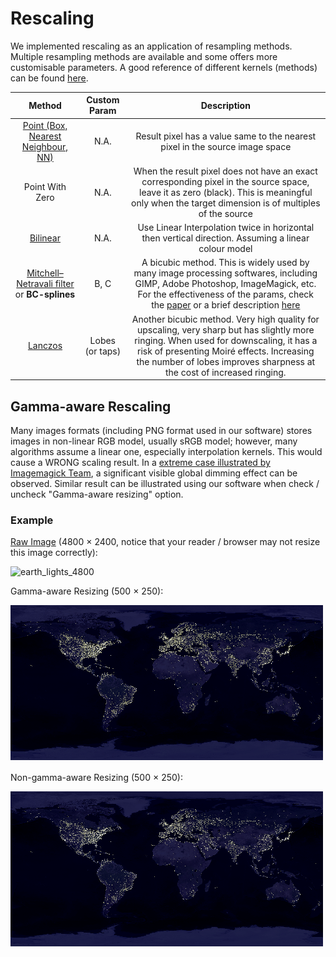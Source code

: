 # Rescaling

We implemented rescaling as an application of resampling methods. Multiple resampling methods are available and some offers more customisable parameters. A good reference of different kernels (methods) can be found [here](https://guide.encode.moe/encoding/resampling.html).

| Method | Custom Param | Description |
| :----: | :----------: | :---------: |
| [Point (Box, Nearest Neighbour, NN)](https://en.wikipedia.org/wiki/Comparison_gallery_of_image_scaling_algorithms#Nearest-neighbor_interpolation) | N.A. | Result pixel has a value same to the nearest pixel in the source image space |
| Point With Zero | N.A. | When the result pixel does not have an exact corresponding pixel in the source space, leave it as zero (black). This is meaningful only when the target dimension is of multiples of the source |
| [Bilinear](https://en.wikipedia.org/wiki/Comparison_gallery_of_image_scaling_algorithms#Bilinear_interpolation) | N.A. | Use Linear Interpolation twice in horizontal then vertical direction. Assuming a linear colour model |
| [Mitchell–Netravali filter](https://en.wikipedia.org/wiki/Mitchell–Netravali_filters) or **BC-splines** | B, C | A bicubic method. This is widely used by many image processing softwares, including GIMP, Adobe Photoshop, ImageMagick, etc. For the effectiveness of the params, check the [paper](https://www.cs.utexas.edu/~fussell/courses/cs384g-fall2013/lectures/mitchell/Mitchell.pdf) or a brief description [here](https://en.wikipedia.org/wiki/Mitchell–Netravali_filters#Subjective_effects) |
| [Lanczos](https://en.wikipedia.org/wiki/Lanczos_resampling) | Lobes (or taps) | Another bicubic method. Very high quality for upscaling, very sharp but has slightly more ringing. When used for downscaling, it has a risk of presenting Moiré effects. Increasing the number of lobes improves sharpness at the cost of increased ringing. |

## Gamma-aware Rescaling

Many images formats (including PNG format used in our software) stores images in non-linear RGB model, usually sRGB model; however, many algorithms assume a linear one, especially interpolation kernels. This would cause a WRONG scaling result. In a [extreme case illustrated by Imagemagick Team](https://legacy.imagemagick.org/Usage/resize/#resize_colorspace), a significant visible global dimming effect can be observed. Similar result can be illustrated using our software when check / uncheck "Gamma-aware resizing" option.

### Example

[Raw Image](https://visibleearth.nasa.gov/images/55167/earths-city-lights) (4800 $\times$ 2400, notice that your reader / browser may not resize this image correctly):

![earth_lights_4800](img/earth_lights_4800.png)

Gamma-aware Resizing (500 $\times$ 250):

![Gamma-aware Resizing](img/gamma-aware.png)

Non-gamma-aware Resizing (500 $\times$ 250):

![Gamma-aware Resizing](img/non-gamma-aware.png)
